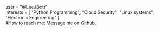 user = "@LeeJBott"   
interests = [ "Python Programming", "Cloud Security", "Linux systems", "Electronic Engineering" ]  
#How to reach me: Message me on Github.
